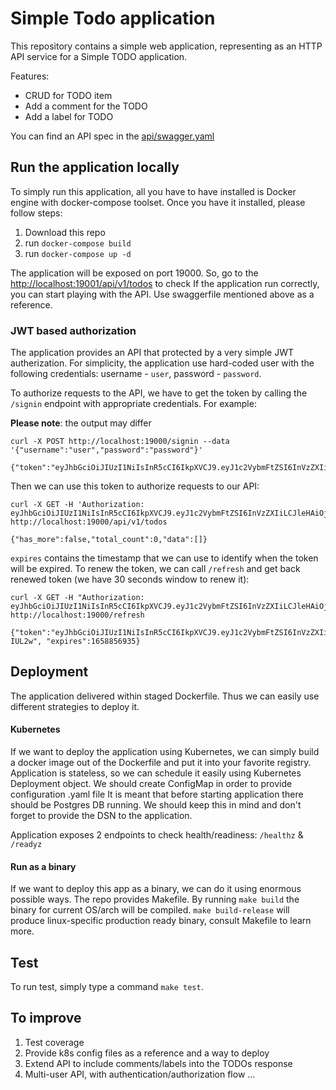 # Simple Todo application

This repository contains a simple web application, representing as an HTTP API
service for a Simple TODO application.

Features:
* CRUD for TODO item
* Add a comment for the TODO
* Add a label for TODO

You can find an API spec in the [api/swagger.yaml](https://github.com/Neurostep/todo/blob/83a54c9984584ef3957ed74f88319e196fbb75ef/api/swagger.yaml)

## Run the application locally

To simply run this application, all you have to have installed is Docker engine with docker-compose toolset.
Once you have it installed, please follow steps:

1. Download this repo
2. run `docker-compose build`
3. run `docker-compose up -d`

The application will be exposed on port 19000. So, go to the [http://localhost:19001/api/v1/todos](http://localhost:19001/api/v1/todos) to check
If the application run correctly, you can start playing with the API. Use swaggerfile mentioned above as a reference.

### JWT based authorization

The application provides an API that protected by a very simple JWT autherization. For simplicity, the application
use hard-coded user with the following credentials: username - `user`, password - `password`.

To authorize requests to the API, we have to get the token by calling the `/signin` endpoint with appropriate
credentials. For example:

**Please note**: the output may differ

```shell
curl -X POST http://localhost:19000/signin --data '{"username":"user","password":"password"}'

{"token":"eyJhbGciOiJIUzI1NiIsInR5cCI6IkpXVCJ9.eyJ1c2VybmFtZSI6InVzZXIiLCJleHAiOjE2NTg4NTUwMTV9.JligE1ZNoARJ1Uf8IulyEBbQwE5QdHDdLh7gYScTCYw","expires":1658855015}
```

Then we can use this token to authorize requests to our API:

```shell
curl -X GET -H 'Authorization: eyJhbGciOiJIUzI1NiIsInR5cCI6IkpXVCJ9.eyJ1c2VybmFtZSI6InVzZXIiLCJleHAiOjE2NTg4NTUwMTV9.JligE1ZNoARJ1Uf8IulyEBbQwE5QdHDdLh7gYScTCYw' http://localhost:19000/api/v1/todos

{"has_more":false,"total_count":0,"data":[]}
```

`expires` contains the timestamp that we can use to identify when the token will be expired. To renew the token, we
can call `/refresh` and get back renewed token (we have 30 seconds window to renew it):

```shell
curl -X GET -H "Authorization: eyJhbGciOiJIUzI1NiIsInR5cCI6IkpXVCJ9.eyJ1c2VybmFtZSI6InVzZXIiLCJleHAiOjE2NTg4NTUwMTV9.JligE1ZNoARJ1Uf8IulyEBbQwE5QdHDdLh7gYScTCYw' http://localhost:19000/refresh

{"token":"eyJhbGciOiJIUzI1NiIsInR5cCI6IkpXVCJ9.eyJ1c2VybmFtZSI6InVzZXIiLCJleHAiOjE2NTg4NTY5MzV9.6LCtnVntqmn2i5fbLakM6Y13T6HztKi2nfkc4-IUL2w", "expires":1658856935}
```

## Deployment

The application delivered within staged Dockerfile. Thus we can easily use different strategies to deploy it.

#### Kubernetes

If we want to deploy the application using Kubernetes, we can simply build a docker image out of the Dockerfile
and put it into your favorite registry. Application is stateless, so we can schedule it easily using Kubernetes
Deployment object. We should create ConfigMap in order to provide configuration .yaml file
It is meant that before starting application there should be Postgres DB running. We should keep this in mind
and don't forget to provide the DSN to the application.

Application exposes 2 endpoints to check health/readiness: `/healthz` & `/readyz`

#### Run as a binary

If we want to deploy this app as a binary, we can do it using enormous possible ways. The repo provides Makefile.
By running `make build` the binary for current OS/arch will be compiled. `make build-release` will produce
linux-specific production ready binary, consult Makefile to learn more.

## Test

To run test, simply type a command `make test`.

## To improve

1. Test coverage
2. Provide k8s config files as a reference and a way to deploy
3. Extend API to include comments/labels into the TODOs response
4. Multi-user API, with authentication/authorization flow
...
